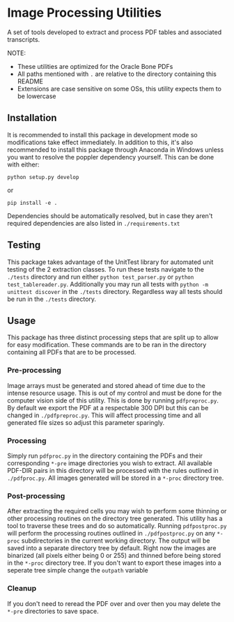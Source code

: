 # Image Processing Utilities
A set of tools developed to extract and process PDF tables and associated transcripts.

NOTE:
 - These utilities are optimized for the Oracle Bone PDFs
 - All paths mentioned with `.` are relative to the directory containing this README
 - Extensions are case sensitive on some OSs, this utility expects them to be lowercase

## Installation
It is recommended to install this package in development mode so modifications take effect immediately. In addition to this, it's also recommended to install this package through Anaconda in Windows unless you want to resolve the poppler dependency yourself.
This can be done with either:
```
python setup.py develop
```
or
```
pip install -e .
```
Dependencies should be automatically resolved, but in case they aren't required dependencies are also listed in `./requirements.txt`

## Testing
This package takes advantage of the UnitTest library for automated unit testing of the 2 extraction classes. To run these tests navigate to the `./tests` directory and run either `python test_parser.py` or `python test_tablereader.py`. Additionally you may run all tests with `python -m unittest discover` in the `./tests` directory. Regardless way all tests should be run in the `./tests` directory.

## Usage
This package has three distinct processing steps that are split up to allow for easy modification. These commands are to be ran in the directory containing all PDFs that are to be processed.

### Pre-processing
Image arrays must be generated and stored ahead of time due to the intense resource usage. This is out of my control and must be done for the computer vision side of this utility. This is done by running `pdfpreproc.py`. By default we export the PDF at a respectable 300 DPI but this can be changed in `./pdfpreproc.py`. This will affect processing time and all generated file sizes so adjust this parameter sparingly.

### Processing
Simply run `pdfproc.py` in the directory containing the PDFs and their corresponding `*-pre` image directories you wish to extract. All available PDF-DIR pairs in this directory will be processed with the rules outlined in `./pdfproc.py`. All images generated will be stored in a `*-proc` directory tree.

### Post-processing
After extracting the required cells you may wish to perform some thinning or other processing routines on the directory tree generated. This utility has a tool to traverse these trees and do so automatically. Running `pdfpostproc.py` will perform the processing routines outlined in `./pdfpostproc.py` on any `*-proc` subdirectories in the current working directory. The output will be saved into a separate directory tree by default. Right now the images are binarized (all pixels either being 0 or 255) and thinned before being stored in the `*-proc` directory tree. If you don't want to export these images into a seperate tree simple change the `outpath` variable

### Cleanup
If you don't need to reread the PDF over and over then you may delete the `*-pre` directories to save space.
